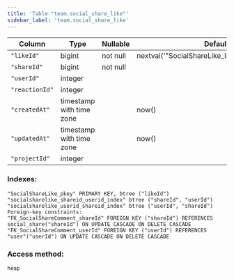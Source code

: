 ```yaml
---
title: 'Table "team.social_share_like"'
sidebar_label: 'team.social_share_like'
---
```

Column   |           Type           | Nullable |                      Default                      | Storage | Description 
------------|--------------------------|----------|---------------------------------------------------|---------|-------------
`"likeId"`     | bigint                   | not null | nextval('"SocialShareLike_likeId_seq"'::regclass) | plain   | 
`"shareId"`    | bigint                   | not null |                                                   | plain   | 
`"userId"`     | integer                  |          |                                                   | plain   | 
`"reactionId"` | integer                  |          |                                                   | plain   | 
`"createdAt"`  | timestamp with time zone |          | now()                                             | plain   | 
`"updatedAt"`  | timestamp with time zone |          | now()                                             | plain   | 
`"projectId"`  | integer                  |          |                                                   | plain   | 
### Indexes:
```
"SocialShareLike_pkey" PRIMARY KEY, btree ("likeId")
"socialsharelike_shareid_userid_index" btree ("shareId", "userId")
"socialsharelike_userid_shareid_index" btree ("userId", "shareId")
Foreign-key constraints:
"FK_SocialShareComment_shareId" FOREIGN KEY ("shareId") REFERENCES social_share("shareId") ON UPDATE CASCADE ON DELETE CASCADE
"FK_SocialShareComment_userId" FOREIGN KEY ("userId") REFERENCES "user"("userId") ON UPDATE CASCADE ON DELETE CASCADE
```
### Access method:
```
heap
```
